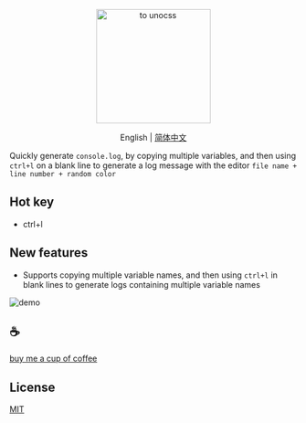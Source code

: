 <p align="center">
<img height="200" src="./assets/kv.png" alt="to unocss">
</p>
<p align="center"> English | <a href="./README_zh.md">简体中文</a></p>

Quickly generate `console.log`, by copying multiple variables, and then using `ctrl+l` on a blank line to generate a log message with the editor `file name + line number + random color`

## Hot key
- ctrl+l

## New features

- Supports copying multiple variable names, and then using `ctrl+l` in blank lines to generate logs containing multiple variable names

![demo](assets/demo.gif)

## :coffee:

[buy me a cup of coffee](https://github.com/Simon-He95/sponsor)

## License

[MIT](./license)

